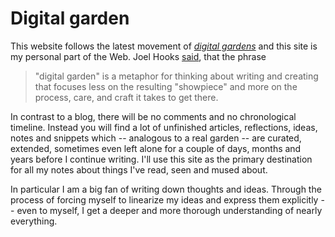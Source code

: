 # Digital garden

This website follows the latest movement of [_digital gardens_](https://www.google.com/search?q=digital+garden+blog) and this site is my personal part of the Web. Joel Hooks [said](https://joelhooks.com/digital-garden), that the phrase

> "digital garden" is a metaphor for thinking about writing and creating that focuses less on the resulting "showpiece" and more on the process, care, and craft it takes to get there.

In contrast to a blog, there will be no comments and no chronological timeline. Instead you will find a lot of unfinished articles, reflections, ideas, notes and snippets which -- analogous to a real garden -- are curated, extended, sometimes even left alone for a couple of days, months and years before I continue writing. I'll use this site as the primary destination for all my notes about things I've read, seen and mused about.

 In particular I am a big fan of writing down thoughts and ideas. Through the process of forcing myself to linearize my ideas and express them explicitly -- even to myself, I get a deeper and more thorough understanding of nearly everything.  